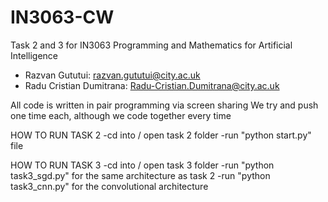 # IN3063-CW

Task 2 and 3 for IN3063 Programming and Mathematics for Artificial Intelligence

- Razvan Gututui: razvan.gututui@city.ac.uk
- Radu Cristian Dumitrana: Radu-Cristian.Dumitrana@city.ac.uk

All code is written in pair programming via screen sharing
We try and push one time each, although we code together every time

HOW TO RUN TASK 2
-cd into / open task 2 folder
-run "python start.py" file

HOW TO RUN TASK 3
-cd into / open task 3 folder
-run "python task3_sgd.py" for the same architecture as task 2
-run "python task3_cnn.py" for the convolutional architecture
